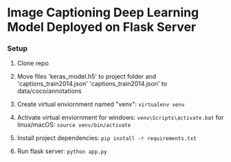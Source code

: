 # Image Captioning Deep Learning Model Deployed on Flask Server

### Setup

1. Clone repo

3. Move files 'keras_model.h5' to project folder and 'captions_train2014.json' 'captions_train2014.json' to data/coco/annotations

4. Create virtual enviornment named "venv": `virtualenv venv`

5. Activate virtual enviornment
    for windows: `venv\Scripts\activate.bat`
    for linux/macOS: `source venv/bin/activate`

6. Install project dependencies: `pip install -r requirements.txt`

7. Run flask server: `python app.py`
